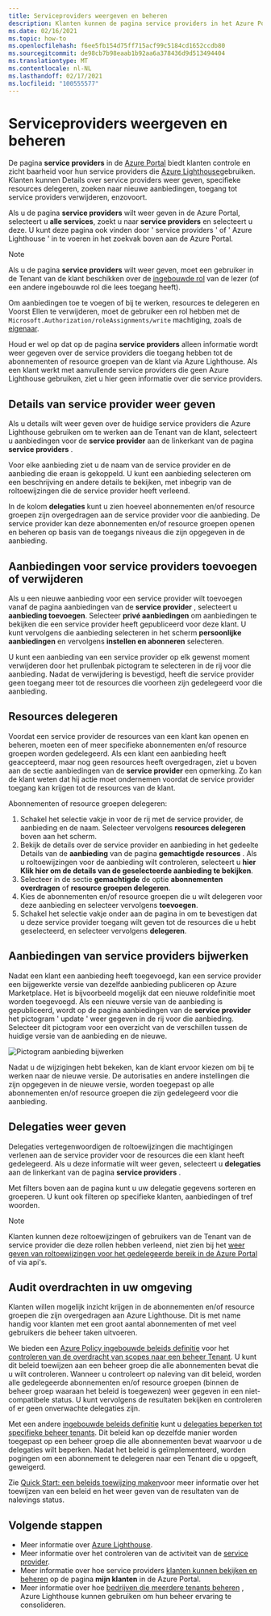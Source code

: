 ```yaml
---
title: Serviceproviders weergeven en beheren
description: Klanten kunnen de pagina service providers in het Azure Portal gebruiken om informatie over service providers, aanbiedingen van providers en gedelegeerde resources weer te geven.
ms.date: 02/16/2021
ms.topic: how-to
ms.openlocfilehash: f6ee5fb154d75ff715acf99c5184cd1652ccdb80
ms.sourcegitcommit: de98cb7b98eaab1b92aa6a378436d9d513494404
ms.translationtype: MT
ms.contentlocale: nl-NL
ms.lasthandoff: 02/17/2021
ms.locfileid: "100555577"
---
```

# <a name="view-and-manage-service-providers"></a>Serviceproviders weergeven en beheren

De pagina **service providers** in de [Azure Portal](https://portal.azure.com) biedt klanten controle en zicht baarheid voor hun service providers die [Azure Lighthouse](../overview.md)gebruiken. Klanten kunnen Details over service providers weer geven, specifieke resources delegeren, zoeken naar nieuwe aanbiedingen, toegang tot service providers verwijderen, enzovoort.

Als u de pagina **service providers** wilt weer geven in de Azure Portal, selecteert u **alle services**, zoekt u naar **service providers** en selecteert u deze. U kunt deze pagina ook vinden door ' service providers ' of ' Azure Lighthouse ' in te voeren in het zoekvak boven aan de Azure Portal.

> [!NOTE]
> Als u de pagina **service providers** wilt weer geven, moet een gebruiker in de Tenant van de klant beschikken over de [ingebouwde rol](../../role-based-access-control/built-in-roles.md#reader) van de lezer (of een andere ingebouwde rol die lees toegang heeft).
>
> Om aanbiedingen toe te voegen of bij te werken, resources te delegeren en Voorst Ellen te verwijderen, moet de gebruiker een rol hebben met de `Microsoft.Authorization/roleAssignments/write` machtiging, zoals de [eigenaar](../../role-based-access-control/built-in-roles.md#owner).

Houd er wel op dat op de pagina **service providers** alleen informatie wordt weer gegeven over de service providers die toegang hebben tot de abonnementen of resource groepen van de klant via Azure Lighthouse. Als een klant werkt met aanvullende service providers die geen Azure Lighthouse gebruiken, ziet u hier geen informatie over die service providers.

## <a name="view-service-provider-details"></a>Details van service provider weer geven

Als u details wilt weer geven over de huidige service providers die Azure Lighthouse gebruiken om te werken aan de Tenant van de klant, selecteert u aanbiedingen voor de **service provider** aan de linkerkant van de pagina **service providers** .

Voor elke aanbieding ziet u de naam van de service provider en de aanbieding die eraan is gekoppeld. U kunt een aanbieding selecteren om een beschrijving en andere details te bekijken, met inbegrip van de roltoewijzingen die de service provider heeft verleend.

In de kolom **delegaties** kunt u zien hoeveel abonnementen en/of resource groepen zijn overgedragen aan de service provider voor die aanbieding. De service provider kan deze abonnementen en/of resource groepen openen en beheren op basis van de toegangs niveaus die zijn opgegeven in de aanbieding.

## <a name="add-or-remove-service-provider-offers"></a>Aanbiedingen voor service providers toevoegen of verwijderen

Als u een nieuwe aanbieding voor een service provider wilt toevoegen vanaf de pagina aanbiedingen van de **service provider** , selecteert u **aanbieding toevoegen**. Selecteer **privé aanbiedingen** om aanbiedingen te bekijken die een service provider heeft gepubliceerd voor deze klant. U kunt vervolgens die aanbieding selecteren in het scherm **persoonlijke aanbiedingen** en vervolgens **instellen en abonneren** selecteren.

U kunt een aanbieding van een service provider op elk gewenst moment verwijderen door het prullenbak pictogram te selecteren in de rij voor die aanbieding. Nadat de verwijdering is bevestigd, heeft die service provider geen toegang meer tot de resources die voorheen zijn gedelegeerd voor die aanbieding.

## <a name="delegate-resources"></a>Resources delegeren

Voordat een service provider de resources van een klant kan openen en beheren, moeten een of meer specifieke abonnementen en/of resource groepen worden gedelegeerd. Als een klant een aanbieding heeft geaccepteerd, maar nog geen resources heeft overgedragen, ziet u boven aan de sectie aanbiedingen van de **service provider** een opmerking. Zo kan de klant weten dat hij actie moet ondernemen voordat de service provider toegang kan krijgen tot de resources van de klant.

Abonnementen of resource groepen delegeren:

1. Schakel het selectie vakje in voor de rij met de service provider, de aanbieding en de naam. Selecteer vervolgens **resources delegeren** boven aan het scherm.
1. Bekijk de details over de service provider en aanbieding in het gedeelte Details van de **aanbieding** van de pagina **gemachtigde resources** . Als u roltoewijzingen voor de aanbieding wilt controleren, selecteert u **hier Klik hier om de details van de geselecteerde aanbieding te bekijken**.
1. Selecteer in de sectie **gemachtigde** de optie **abonnementen overdragen** of **resource groepen delegeren**.
1. Kies de abonnementen en/of resource groepen die u wilt delegeren voor deze aanbieding en selecteer vervolgens **toevoegen**.
1. Schakel het selectie vakje onder aan de pagina in om te bevestigen dat u deze service provider toegang wilt geven tot de resources die u hebt geselecteerd, en selecteer vervolgens **delegeren**.

## <a name="update-service-provider-offers"></a>Aanbiedingen van service providers bijwerken

Nadat een klant een aanbieding heeft toegevoegd, kan een service provider een bijgewerkte versie van dezelfde aanbieding publiceren op Azure Marketplace. Het is bijvoorbeeld mogelijk dat een nieuwe roldefinitie moet worden toegevoegd. Als een nieuwe versie van de aanbieding is gepubliceerd, wordt op de pagina aanbiedingen van de **service provider** het pictogram ' update ' weer gegeven in de rij voor die aanbieding. Selecteer dit pictogram voor een overzicht van de verschillen tussen de huidige versie van de aanbieding en de nieuwe.

 ![Pictogram aanbieding bijwerken](../media/update-offer.jpg)

Nadat u de wijzigingen hebt bekeken, kan de klant ervoor kiezen om bij te werken naar de nieuwe versie. De autorisaties en andere instellingen die zijn opgegeven in de nieuwe versie, worden toegepast op alle abonnementen en/of resource groepen die zijn gedelegeerd voor die aanbieding.

## <a name="view-delegations"></a>Delegaties weer geven

Delegaties vertegenwoordigen de roltoewijzingen die machtigingen verlenen aan de service provider voor de resources die een klant heeft gedelegeerd. Als u deze informatie wilt weer geven, selecteert u **delegaties** aan de linkerkant van de pagina **service providers** .

Met filters boven aan de pagina kunt u uw delegatie gegevens sorteren en groeperen. U kunt ook filteren op specifieke klanten, aanbiedingen of tref woorden.

> [!NOTE]
> Klanten kunnen deze roltoewijzingen of gebruikers van de Tenant van de service provider die deze rollen hebben verleend, niet zien bij het [weer geven van roltoewijzingen voor het gedelegeerde bereik in de Azure Portal](../../role-based-access-control/role-assignments-list-portal.md#list-role-assignments-at-a-scope) of via api's.

## <a name="audit-delegations-in-your-environment"></a>Audit overdrachten in uw omgeving

Klanten willen mogelijk inzicht krijgen in de abonnementen en/of resource groepen die zijn overgedragen aan Azure Lighthouse. Dit is met name handig voor klanten met een groot aantal abonnementen of met veel gebruikers die beheer taken uitvoeren.

We bieden een [Azure Policy ingebouwde beleids definitie](../../governance/policy/samples/built-in-policies.md#lighthouse) voor het [controleren van de overdracht van scopes naar een beheer Tenant](https://github.com/Azure/azure-policy/blob/master/built-in-policies/policyDefinitions/Lighthouse/Lighthouse_Delegations_Audit.json). U kunt dit beleid toewijzen aan een beheer groep die alle abonnementen bevat die u wilt controleren. Wanneer u controleert op naleving van dit beleid, worden alle gedelegeerde abonnementen en/of resource groepen (binnen de beheer groep waaraan het beleid is toegewezen) weer gegeven in een niet-compatibele status. U kunt vervolgens de resultaten bekijken en controleren of er geen onverwachte delegaties zijn.

Met een andere [ingebouwde beleids definitie](../../governance/policy/samples/built-in-policies.md#lighthouse) kunt u [delegaties beperken tot specifieke beheer tenants](https://github.com/Azure/azure-policy/blob/master/built-in-policies/policyDefinitions/Lighthouse/AllowCertainManagingTenantIds_Deny.json). Dit beleid kan op dezelfde manier worden toegepast op een beheer groep die alle abonnementen bevat waarvoor u de delegaties wilt beperken. Nadat het beleid is geïmplementeerd, worden pogingen om een abonnement te delegeren naar een Tenant die u opgeeft, geweigerd.

Zie [Quick Start: een beleids toewijzing maken](../../governance/policy/assign-policy-portal.md)voor meer informatie over het toewijzen van een beleid en het weer geven van de resultaten van de nalevings status.

## <a name="next-steps"></a>Volgende stappen

- Meer informatie over [Azure Lighthouse](../overview.md).
- Meer informatie over het controleren van de activiteit van de [service provider](view-service-provider-activity.md).
- Meer informatie over hoe service providers [klanten kunnen bekijken en beheren](view-manage-customers.md) op de pagina **mijn klanten** in de Azure Portal.
- Meer informatie over hoe [bedrijven die meerdere tenants beheren](../concepts/enterprise.md) , Azure Lighthouse kunnen gebruiken om hun beheer ervaring te consolideren.

